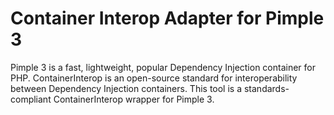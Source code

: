 Container Interop Adapter for Pimple 3
======================================

Pimple 3 is a fast, lightweight, popular Dependency Injection container for PHP.  ContainerInterop is an open-source
standard for interoperability between Dependency Injection containers.  This tool is a standards-compliant
ContainerInterop wrapper for Pimple 3.
